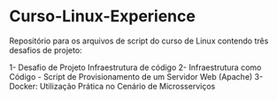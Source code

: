 # Curso-Linux-Experience
Repositório para os arquivos de script do curso de Linux contendo três desafios de projeto:

1- Desafio de Projeto Infraestrutura de código
2- Infraestrutura como Código - Script de Provisionamento de um Servidor Web (Apache)
3- Docker: Utilização Prática no Cenário de Microsserviços
